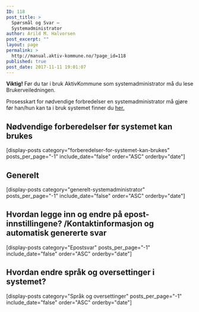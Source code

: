 ```yaml
---
ID: 118
post_title: >
  Spørsmål og Svar –
  Systemadministrator
author: Arild M. Halvorsen
post_excerpt: ""
layout: page
permalink: >
  http://manual.aktiv-kommune.no/?page_id=118
published: true
post_date: 2017-11-11 19:01:07
---
```

**Viktig!** Før du tar i bruk AktivKommune som systemadministrator må du lese Brukerveiledningen.

Prosesskart for nødvendige forbredelser en systemadministrator må gjøre før han/hun kan ta i bruk systemet finner du [her.](http://manual.aktiv-kommune.no/wp-content/uploads/2018/01/Aktivkommune-prosesskart-for-nødvendige-forberedelser-for-systemadministrator-før-oppstart-PDF-2.pdf)

## Nødvendige forberedelser før systemet kan brukes 
[display-posts category="forberedelser-for-systemet-kan-brukes" posts_per_page="-1" include_date="false" order="ASC" orderby="date"]


## Generelt
[display-posts category="generelt-systemadministrator" posts_per_page="-1" include_date="false" order="ASC" orderby="date"]


## Hvordan legge inn og endre på epost-innstillingene? /Kontaktinformasjon og automatisk genererte svar
[display-posts category="Epostsvar" posts_per_page="-1" include_date="false" order="ASC" orderby="date"]


## Hvordan endre språk og oversettinger i systemet? 
[display-posts category="Språk og oversettinger" posts_per_page="-1" include_date="false" order="ASC" orderby="date"]